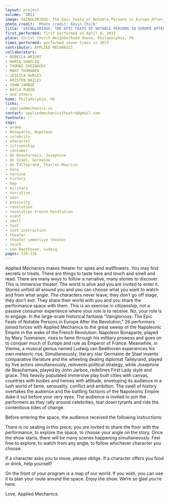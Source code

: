 ```yaml
---
layout: project
volume: '2013'
image: VAINGLORIOUS-_The_Epic_Feats_of_Notable_Persons_in_Europe_After_the_Revolution.jpg
photo_credit: 'Photo credit: Kevin Chick'
title: 'VAINGLORIOUS: THE EPIC FEATS OF NOTABLE PERSONS IN EUROPE AFTER THE REVOLUTION'
first_performed: first performed on April 9, 2013
place: Christ Church Neighborhood House, Philadelphia, PA
times_performed: performed seven times in 2013
contributor: APPLIED MECHANICS
collaborators:
- REBECCA WRIGHT
- MARIA SHAPLIN
- THOMAS CHOINACKY
- MARY TUOMANEN
- JESSICA HURLEY
- KRISTEN BAILEY
- JOHN JARBOE
- BAYLA RUBIN
- and others
home: Philadelphia, PA
links:
- appliedmechanics.us
contact: appliedmechanicstheatre@gmail.com
footnote: ''
tags:
- aroma
- Bonaparte, Napoleon
- celebrity
- character
- citizenship
- consumer
- de Beauharnais, Josephine
- de Stael, Germaine
- de Talleyrand, Charles-Maurice
- hero
- heroine
- history
- map
- military
- narrative
- odor
- passivity
- revolution
- revolution French Revolution
- scent
- smell
- text
- text instruction
- theater
- theater immersive theater
- touch
- van Beethoven, Ludwig
pages: 134-135
---
```


Applied Mechanics makes theater for spies and wallflowers. You may find secrets or treats. There are things to taste here and touch and smell and read. There are many ways to follow a narrative, many stories to discover. This is immersive theater. The world is alive and you are invited to enter it. Stories unfold all around you and you can choose what you want to watch and from what angle. The characters never leave; they don’t go off stage, they don’t exit. They share their world with you and you share the performance space with them. This is an exercise in citizenship, not a passive consumer experience where your role is to receive. No, your role is to engage. In the large-scale historical fantasia “Vainglorious: The Epic Feats of Notable Persons in Europe After the Revolution,” 26 performers joined forces with Applied Mechanics to the great sweep of the Napoleonic Empire in the wake of the French Revolution. Napoleon Bonaparte, played by Mary Tuomanen, rises to fame through his military prowess and goes on to conquer much of Europe and rule as Emperor of France. Meanwhile, in Vienna, a musical genius named Ludwig van Beethoven experiences his own meteoric rise. Simultaneously, literary star Germaine de Stael invents comparative literature and the wheeling dealing diplomat Talleyrand, played by five actors simultaneously, reinvents political strategy, while Josephine de Beauharnais, played by John Jarboe, redefines First Lady style and grace. This heavily populated immersive play built cities with canvas, countries with bodies and heroes with attitude, enveloping its audience in a lush world of fame, sensuality, conflict and ambition. The swell of history overtakes the audience and the battling factions of the Napoleonic Empire duke it out before your very eyes. The audience is invited to join the performers as they rally around celebrities, tear down tyrants and ride the contentious tides of change.

Before entering the space, the audience received the following instructions:

There is no seating in this piece; you are invited to share the floor with the performance, to explore the space, to choose your angle on the story. Once the show starts, there will be many scenes happening simultaneously. Feel free to explore, to watch from any angle, to follow whichever character you choose.

If a character asks you to move, please oblige. If a character offers you food or drink, help yourself!

On the front of your program is a map of our world. If you wish, you can use it to plan your route around the space. Enjoy the show. We’re so glad you’re here.

Love, Applied Mechanics.
